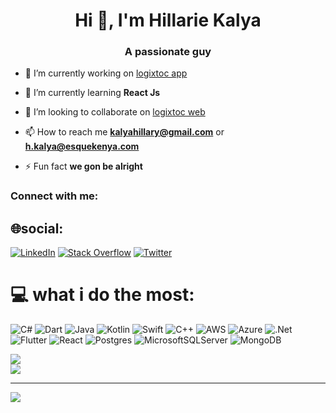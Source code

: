 <h1 align="center">Hi 👋, I'm Hillarie Kalya</h1>
<h3 align="center">A passionate guy</h3>

- 🔭 I’m currently working on [logixtoc app](https://play.google.com/store/apps/details?id=com.esquekenya.logixtoc)

- 🌱 I’m currently learning **React Js**

- 👯 I’m looking to collaborate on [logixtoc web](https://logixtoc.com)

- 📫 How to reach me **kalyahillary@gmail.com** or **h.kalya@esquekenya.com** 

- ⚡ Fun fact **we gon be alright**

<h3 align="left">Connect with me:</h3>
<p align="left">
</p>

## 🌐social:
[![LinkedIn](https://img.shields.io/badge/LinkedIn-%230077B5.svg?logo=linkedin&logoColor=white)](https://linkedin.com/in/Hillarie-kip) [![Stack Overflow](https://img.shields.io/badge/-Stackoverflow-FE7A16?logo=stack-overflow&logoColor=white)](https://stackoverflow.com/users/Hillarie-kip) [![Twitter](https://img.shields.io/badge/Twitter-%231DA1F2.svg?logo=Twitter&logoColor=white)](https://twitter.com/WhackPanther) 

# 💻 what i do the most:
![C#](https://img.shields.io/badge/c%23-%23239120.svg?style=plastic&logo=csharp&logoColor=white) ![Dart](https://img.shields.io/badge/dart-%230175C2.svg?style=plastic&logo=dart&logoColor=white) ![Java](https://img.shields.io/badge/java-%23ED8B00.svg?style=plastic&logo=openjdk&logoColor=white) ![Kotlin](https://img.shields.io/badge/kotlin-%237F52FF.svg?style=plastic&logo=kotlin&logoColor=white) ![Swift](https://img.shields.io/badge/swift-F54A2A?style=plastic&logo=swift&logoColor=white) ![C++](https://img.shields.io/badge/c++-%2300599C.svg?style=plastic&logo=c%2B%2B&logoColor=white) ![AWS](https://img.shields.io/badge/AWS-%23FF9900.svg?style=plastic&logo=amazon-aws&logoColor=white) ![Azure](https://img.shields.io/badge/azure-%230072C6.svg?style=plastic&logo=microsoftazure&logoColor=white) ![.Net](https://img.shields.io/badge/.NET-5C2D91?style=plastic&logo=.net&logoColor=white) ![Flutter](https://img.shields.io/badge/Flutter-%2302569B.svg?style=plastic&logo=Flutter&logoColor=white) ![React](https://img.shields.io/badge/react-%2320232a.svg?style=plastic&logo=react&logoColor=%2361DAFB) ![Postgres](https://img.shields.io/badge/postgres-%23316192.svg?style=plastic&logo=postgresql&logoColor=white) ![MicrosoftSQLServer](https://img.shields.io/badge/Microsoft%20SQL%20Server-CC2927?style=plastic&logo=microsoft%20sql%20server&logoColor=white) ![MongoDB](https://img.shields.io/badge/MongoDB-%234ea94b.svg?style=plastic&logo=mongodb&logoColor=white)



![](https://github-readme-streak-stats.herokuapp.com/?user=Hillarie-kip&theme=white&hide_border=false)<br/>
![](https://github-readme-stats.vercel.app/api/top-langs/?username=Hillarie-kip&theme=white&hide_border=false&include_all_commits=true&count_private=true&layout=compact)

---
[![](https://visitcount.itsvg.in/api?id=Hillarie-kip&icon=2&color=0)](https://visitcount.itsvg.in)







